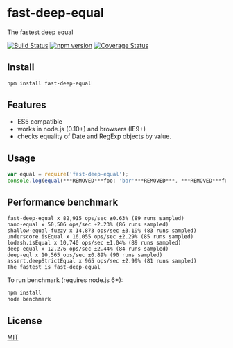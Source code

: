 # fast-deep-equal
The fastest deep equal

[![Build Status](https://travis-ci.org/epoberezkin/fast-deep-equal.svg?branch=master)](https://travis-ci.org/epoberezkin/fast-deep-equal)
[![npm version](https://badge.fury.io/js/fast-deep-equal.svg)](http://badge.fury.io/js/fast-deep-equal)
[![Coverage Status](https://coveralls.io/repos/github/epoberezkin/fast-deep-equal/badge.svg?branch=master)](https://coveralls.io/github/epoberezkin/fast-deep-equal?branch=master)


## Install

```bash
npm install fast-deep-equal
```


## Features

- ES5 compatible
- works in node.js (0.10+) and browsers (IE9+)
- checks equality of Date and RegExp objects by value.


## Usage

```javascript
var equal = require('fast-deep-equal');
console.log(equal(***REMOVED***foo: 'bar'***REMOVED***, ***REMOVED***foo: 'bar'***REMOVED***)); // true
```


## Performance benchmark

```
fast-deep-equal x 82,915 ops/sec ±0.63% (89 runs sampled)
nano-equal x 50,506 ops/sec ±2.23% (86 runs sampled)
shallow-equal-fuzzy x 14,873 ops/sec ±3.19% (83 runs sampled)
underscore.isEqual x 16,055 ops/sec ±2.29% (85 runs sampled)
lodash.isEqual x 10,740 ops/sec ±1.04% (89 runs sampled)
deep-equal x 12,276 ops/sec ±2.44% (84 runs sampled)
deep-eql x 10,565 ops/sec ±0.89% (90 runs sampled)
assert.deepStrictEqual x 965 ops/sec ±2.99% (81 runs sampled)
The fastest is fast-deep-equal
```

To run benchmark (requires node.js 6+):

```bash
npm install
node benchmark
```


## License

[MIT](https://github.com/epoberezkin/fast-deep-equal/blob/master/LICENSE)
